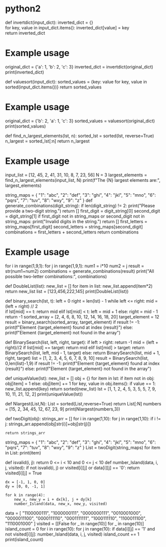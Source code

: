 # python2
def invertdict(input_dict):
    inverted_dict = {}    
    for key, value in input_dict.items():
        inverted_dict[value] = key        
    return inverted_dict
# Example usage
original_dict = {'a': 1, 'b': 2, 'c': 3}
inverted_dict = invertdict(original_dict)
print(inverted_dict)


def valuesort(input_dict):
    sorted_values = {key: value for key, value in sorted(input_dict.items())}
    return sorted_values
# Example usage
original_dict = {'b': 2, 'a': 1, 'c': 3}
sorted_values = valuesort(original_dict)
print(sorted_values)


def find_n_largest_elements(lst, n):
    sorted_lst = sorted(lst, reverse=True)
    n_largest = sorted_lst[:n]
    return n_largest
# Example usage
input_list = [12, 45, 2, 41, 31, 10, 8, 7, 23, 56]
N = 3
largest_elements = find_n_largest_elements(input_list, N)
print(f"The {N} largest elements are:", largest_elements)



string_maps = {
    "1": "abc",
    "2": "def",
    "3": "ghi",
    "4": "jkl",
    "5": "mno",
    "6": "pqrs",
    "7": "tuv",
    "8": "wxy",
    "9": "z"
}
def generate_combinations(digit_string):
    if len(digit_string) != 2:
        print("Please provide a two-digit string.")
        return []
    first_digit = digit_string[0]
    second_digit = digit_string[1]
    if first_digit not in string_maps or second_digit not in string_maps:
        print("Invalid digits in the string.")
        return []
    first_letters = string_maps[first_digit]
    second_letters = string_maps[second_digit]
    combinations = first_letters + second_letters
    return combinations
# Example usage
for i in range(1,9,1):
    for j in range(1,9,1):
        num1 = i*10
        num2 = j
        result = str(num1+num2)
        combinations = generate_combinations(result)
        print("All possible two-letter combinations:", combinations)


def DoubleList(list):
    new_list = []
    for item in list:
        new_list.append(item*2)
        return new_list
list = [123,456,222,145]
print(DoubleList(list))


def binary_search(lst, t):
    left = 0
    right = len(lst) - 1
    while left <= right:
        mid = (left + right) // 2     
        if lst[mid] == t:
            return mid
        elif lst[mid] < t:
            left = mid + 1
        else:
            right = mid - 1
    return -1
sorted_array = [2, 4, 6, 8, 10, 12, 14, 16, 18, 20]
target_element = 12
result = binary_search(sorted_array, target_element)
if result != -1:
    print(f"Element {target_element} found at index {result}")
else:
    print(f"Element {target_element} not found in the array")



def BinarySearch(list, left, right, target):
    if left > right:
        return -1
    mid = (left + right)//2
    if list[mid] == target:
        return mid
    elif list[mid] > target:
        return BinarySearch(list, left, mid - 1, target)
    else:
        return BinarySearch(list, mid + 1, right, target)
list = [1, 2, 3, 4, 5, 6, 7, 8, 9, 10]
result = BinarySearch(list, 0,len(list)-1,9)
if result != -1:
    print(f"Element {target_element} found at index {result}")
else:
    print(f"Element {target_element} not found in the array")


def uniqueValue(lst):
    new_list = []
    obj = {}
    for item in lst:
        if item not in obj:
            obj[item] = 1
        else:
            obj[item] += 1
    for key, value in obj.items():
        if value == 1:
            new_list.append(key) 
    return sorted(new_list)
lst = [1, 1, 2, 4, 5, 3, 5, 5, 7, 9, 10, 11, 21, 12, 2]
print(uniqueValue(lst))



def Nlargest(List,N):
    List = sorted(List,reverse=True)
    return List[:N]
numbers = [15, 2, 34, 45, 12, 67, 23, 9]
print(Nlargest(numbers,3))



def twoDigit(obj):
    strings_arr = []
    for i in range(1,10):
        for j in range(1,10):
            if i != j:
                strings_arr.append(obj[str(i)]+obj[str(j)])
    
    return strings_arr
string_maps = {
"1": "abc",
"2": "def",
"3": "ghi",
"4": "jkl",
"5": "mno",
"6": "pqrs",
"7": "tuv",
"8": "wxy",
"9": "z"
}
List = twoDigit(string_maps)
for item in List:
    print(item)


def isvalid(i, j):
    return 0 <= i < 10 and 0 <= j < 10
def number_Island(data, i, j, visited):
    if not isvalid(i, j) or visited[i][j] or data[i][j] == '0':
        return    
    visited[i][j] = True

    dx = [-1, 1, 0, 0]
    dy = [0, 0, -1, 1]

    for k in range(4):
        new_x, new_y = i + dx[k], j + dy[k]
        number_Island(data, new_x, new_y, visited)
data = [
    "1100000111",
    "1000000111",
    "0000000111",
    "0010001000",
    "0000011100",
    "0000111110",
    "0001111111",
    "1000111110",
    "1100011100",
    "1110001000"
]
visited = [[False for _ in range(10)] for _ in range(10)]
island_count = 0
for i in range(10):
    for j in range(10):
        if data[i][j] == '1' and not visited[i][j]:
            number_Island(data, i, j, visited)
            island_count += 1
print(island_count)


